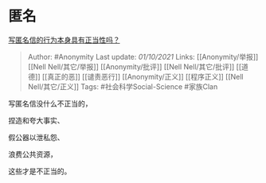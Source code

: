 # 匿名
[写匿名信的行为本身具有正当性吗？](https://www.zhihu.com/question/490036611/answer/2149517054)

> Author: #Anonymity 
Last update: *01/10/2021* 
Links: [[Anonymity/举报]] [[Nell Nell/其它/举报]] [[Anonymity/批评]] [[Nell Nell/其它/批评]] [[道德]] [[真正的恶]] [[谴责恶行]] [[Anonymity/正义]] [[程序正义]] [[Nell Nell/其它/正义]]
Tags: #社会科学Social-Science #家族Clan 

写匿名信没什么不正当的，

捏造和夸大事实、

假公器以泄私怨、

浪费公共资源，

这些才是不正当的。